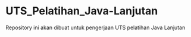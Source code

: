 # UTS_Pelatihan_Java-Lanjutan
Repository ini akan dibuat untuk pengerjaan UTS pelatihan Java Lanjutan
